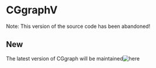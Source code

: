 # CGgraphV

Note: This version of the source code has been abandoned!

## New
The latest version of CGgraph will be maintained![here](https://github.com/PengBo410/CGgraph-V1.5)
